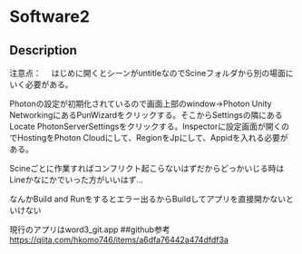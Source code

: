 # Software2
## Description
注意点：　
はじめに開くとシーンがuntitleなのでScineフォルダから別の場面にいく必要がある。

Photonの設定が初期化されているので画面上部のwindow->Photon Unity NetworkingにあるPunWizardをクリックする。そこからSettingsの隣にあるLocate PhotonServerSettingsをクリックする。Inspectorに設定画面が開くのでHostingをPhoton Cloudにして、RegionをJpにして、Appidを入れる必要がある。

Scineごとに作業すればコンフリクト起こらないはずだからどっかいじる時はLineかなにかでいった方がいいはず...

なんかBuild and Runをするとエラー出るからBuildしてアプリを直接開かないといけない

現行のアプリはword3_git.app
##github参考
https://qiita.com/hkomo746/items/a6dfa76442a474dfdf3a
